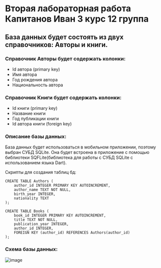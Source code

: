 # Вторая лабораторная работа Капитанов Иван 3 курс 12 группа
## База данных будет состоять из двух справочников: Авторы и книги.

### Справочник Авторы будет содержать колонки:
  * Id автора (primary key)
  * Имя автора
  * Год рождения автора
  * Национальность автора

### Справочник Книги будет содержать колонки:
  * Id книги (primary key)
  * Название книги
  * Год публикации книги
  * Id автора книги (foreign key)

### Описание базы данных:
База данных будет использоваться в мобильном приложении, поэтому выбран СУБД SQLite. Она будет встроена в приложение с помощью библиотеки SQFLite(библиотека для работы с СУБД SQLite с использованием языка Dart).

Скрипты для создания таблиц бд:
```
CREATE TABLE Authors (
    author_id INTEGER PRIMARY KEY AUTOINCREMENT,
    author_name TEXT NOT NULL,
    birth_year INTEGER,
    nationality TEXT
);
```
```
CREATE TABLE Books (
    book_id INTEGER PRIMARY KEY AUTOINCREMENT,
    title TEXT NOT NULL,
    publication_year INTEGER,
    author_id INTEGER,
    FOREIGN KEY (author_id) REFERENCES Authors(author_id)
);
```
### Схема базы данных:
![image](https://github.com/Vantwozz/lab2_Barovik/assets/95244485/68320818-d565-424a-a41e-2574a334b174)
  
